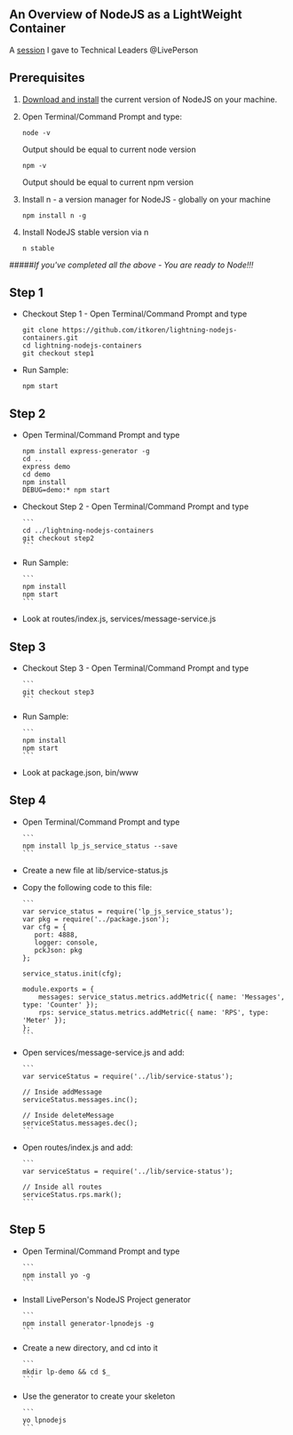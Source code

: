 ## An Overview of NodeJS as a LightWeight Container

A [session](http://itkoren.github.io/lightning-nodejs-containers/) I gave to Technical Leaders @LivePerson

## Prerequisites

1. [Download and install](https://nodejs.org/en/download/ "Download NodeJS") the current version of NodeJS on your machine.
2. Open Terminal/Command Prompt and type:

     ```
     node -v
     ```
   Output should be equal to current node version

     ```
     npm -v
     ```
   Output should be equal to current npm version
3. Install n - a version manager for NodeJS - globally on your machine

     ```
     npm install n -g
     ```
4. Install NodeJS stable version via n

     ```
     n stable
     ```

#####*If you've completed all the above - You are ready to Node!!!*

## Step 1
 - Checkout Step 1 - Open Terminal/Command Prompt and type

      ```
      git clone https://github.com/itkoren/lightning-nodejs-containers.git
      cd lightning-nodejs-containers
      git checkout step1
      ```
 - Run Sample:

      ```
      npm start
      ```

## Step 2
 - Open Terminal/Command Prompt and type

      ```
      npm install express-generator -g
      cd ..
      express demo
      cd demo
      npm install
      DEBUG=demo:* npm start
      ```
 - Checkout Step 2 - Open Terminal/Command Prompt and type

       ```
       cd ../lightning-nodejs-containers
       git checkout step2
       ```
 - Run Sample:

       ```
       npm install
       npm start
       ```
 - Look at routes/index.js, services/message-service.js

## Step 3
 - Checkout Step 3 - Open Terminal/Command Prompt and type

       ```
       git checkout step3
       ```
 - Run Sample:

       ```
       npm install
       npm start
       ```
 - Look at package.json, bin/www

## Step 4
 - Open Terminal/Command Prompt and type

       ```
       npm install lp_js_service_status --save
       ```
 - Create a new file at lib/service-status.js
 - Copy the following code to this file:

       ```
       var service_status = require('lp_js_service_status');
       var pkg = require('../package.json');
       var cfg = {
          port: 4888,
          logger: console,
          pckJson: pkg
       };

       service_status.init(cfg);

       module.exports = {
           messages: service_status.metrics.addMetric({ name: 'Messages', type: 'Counter' });
           rps: service_status.metrics.addMetric({ name: 'RPS', type: 'Meter' });
       };
       ```
 - Open services/message-service.js and add:

       ```
       var serviceStatus = require('../lib/service-status');

       // Inside addMessage
       serviceStatus.messages.inc();

       // Inside deleteMessage
       serviceStatus.messages.dec();
       ```
 - Open routes/index.js and add:

       ```
       var serviceStatus = require('../lib/service-status');

       // Inside all routes
       serviceStatus.rps.mark();
       ```

## Step 5
 - Open Terminal/Command Prompt and type

       ```
       npm install yo -g
       ```
 - Install LivePerson's NodeJS Project generator

       ```
       npm install generator-lpnodejs -g
       ```
 - Create a new directory, and cd into it

       ```
       mkdir lp-demo && cd $_
       ```
 - Use the generator to create your skeleton

       ```
       yo lpnodejs
       ```
